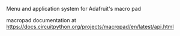 Menu and application system for Adafruit's macro pad

macropad documentation at https://docs.circuitpython.org/projects/macropad/en/latest/api.html
